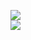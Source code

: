 [![](https://img.shields.io/badge/Made%20With-Github%20Spray-lightgrey.svg?style=for-the-badge&logo=github)](https://github.com/Annihil/github-spray#22180)  
[![](https://i.imgur.com/2DrTn0Z.gif)](https://github.com/Annihil/github-spray)